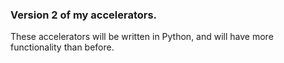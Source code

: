 ### Version 2 of my accelerators. 

These accelerators will be written in Python, and will have more functionality than before.